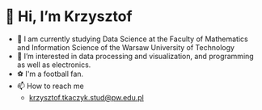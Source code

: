 # 👋 Hi, I’m Krzysztof
- 🌱 I am currently studying Data Science at the Faculty of Mathematics and Information Science of the Warsaw University of Technology
- 👀 I’m interested in data processing and visualization, and programming as well as electronics.
- ⚽️ I'm a football fan.
- 📫 How to reach me
  - krzysztof.tkaczyk.stud@pw.edu.pl

